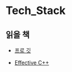 # Tech_Stack

## 읽을 책

 - [프로 깃](http://www.kyobobook.co.kr/product/detailViewKor.laf?ejkGb=KOR&mallGb=KOR&barcode=9788966261789&orderClick=LAG&Kc=)
 
 - [Effective C++](http://www.kyobobook.co.kr/product/detailViewKor.laf?ejkGb=KOR&mallGb=KOR&barcode=9791195444946&orderClick=LEA&Kc=)
